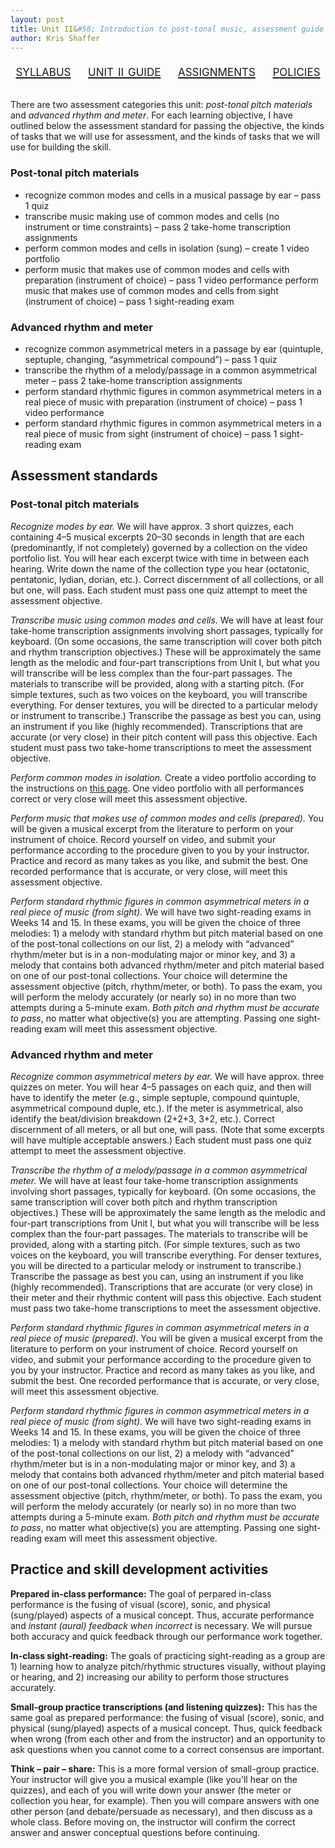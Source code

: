 ```yaml
---
layout: post
title: Unit II&#58; Introduction to post-tonal music, assessment guide (Aural Skills IV)
author: Kris Shaffer
---
```


<div style="text-align: center; font-size: 1.75em; font-variant: small-caps"><a href="./auralskills4.html">syllabus</a>&nbsp;&nbsp;&nbsp;&nbsp;<a href="./as4-unit2.html">unit ii guide</a>&nbsp;&nbsp;&nbsp;&nbsp;<a href="./as4-assign.html">assignments</a>&nbsp;&nbsp;&nbsp;&nbsp;<a href="./policies.html">policies</a></div><br/>

There are two assessment categories this unit: *post-tonal pitch materials* and *advanced rhythm and meter*. For each learning objective, I have outlined below the assessment standard for passing the objective, the kinds of tasks that we will use for assessment, and the kinds of tasks that we will use for building the skill.

### Post-tonal pitch materials

- recognize common modes and cells in a musical passage by ear – pass 1 quiz  
- transcribe music making use of common modes and cells (no instrument or time constraints) – pass 2 take-home transcription assignments  
- perform common modes and cells in isolation (sung) – create 1 video portfolio  
- perform music that makes use of common modes and cells with preparation (instrument of choice) – pass 1 video performance
perform music that makes use of common modes and cells from sight (instrument of choice) – pass 1 sight-reading exam

### Advanced rhythm and meter

- recognize common asymmetrical meters in a passage by ear (quintuple, septuple, changing, “asymmetrical compound”) – pass 1 quiz  
- transcribe the rhythm of a melody/passage in a common asymmetrical meter – pass 2 take-home transcription assignments  
- perform standard rhythmic figures in common asymmetrical meters in a real piece of music with preparation (instrument of choice) – pass 1 video performance  
- perform standard rhythmic figures in common asymmetrical meters in a real piece of music from sight (instrument of choice) – pass 1 sight-reading exam

## Assessment standards

### Post-tonal pitch materials

*Recognize modes by ear.* We will have approx. 3 short quizzes, each containing 4–5 musical excerpts 20–30 seconds in length that are each (predominantly, if not completely) governed by a collection on the video portfolio list. You will hear each excerpt twice with time in between each hearing. Write down the name of the collection type you hear (octatonic, pentatonic, lydian, dorian, etc.). Correct discernment of all collections, or all but one, will pass. Each student must pass one quiz attempt to meet the assessment objective.

*Transcribe music using common modes and cells.* We will have at least four take-home transcription assignments involving short passages, typically for keyboard. (On some occasions, the same transcription will cover both pitch and rhythm transcription objectives.) These will be approximately the same length as the melodic and four-part transcriptions from Unit I, but what you will transcribe will be less complex than the four-part passages. The materials to transcribe will be provided, along with a starting pitch. (For simple textures, such as two voices on the keyboard, you will transcribe everything. For denser textures, you will be directed to a particular melody or instrument to transcribe.) Transcribe the passage as best you can, using an instrument if you like (highly recommended). Transcriptions that are accurate (or very close) in their pitch content will pass this objective. Each student must pass two take-home transcriptions to meet the assessment objective.

*Perform common modes in isolation.* Create a video portfolio according to the instructions on [this page](materials/as4-unit2modeVideos.html). One video portfolio with all performances correct or very close will meet this assessment objective.

*Perform music that makes use of common modes and cells (prepared).* You will be given a musical excerpt from the literature to perform on your instrument of choice. Record yourself on video, and submit your performance according to the procedure given to you by your instructor. Practice and record as many takes as you like, and submit the best. One recorded performance that is accurate, or very close, will meet this assessment objective.

*Perform standard rhythmic figures in common asymmetrical meters in a real piece of music (from sight).* We will have two sight-reading exams in Weeks 14 and 15. In these exams, you will be given the choice of three melodies: 1) a melody with standard rhythm but pitch material based on one of the post-tonal collections on our list, 2) a melody with “advanced” rhythm/meter but is in a non-modulating major or minor key, and 3) a melody that contains both advanced rhythm/meter and pitch material based on one of our post-tonal collections. Your choice will determine the assessment objective (pitch, rhythm/meter, or both). To pass the exam, you will perform the melody accurately (or nearly so) in no more than two attempts during a 5-minute exam. *Both pitch and rhythm must be accurate to pass*, no matter what objective(s) you are attempting. Passing one sight-reading exam will meet this assessment objective.


### Advanced rhythm and meter

*Recognize common asymmetrical meters by ear.* We will have approx. three quizzes on meter. You will hear 4–5 passages on each quiz, and then will have to identify the meter (e.g., simple septuple, compound quintuple, asymmetrical compound duple, etc.). If the meter is asymmetrical, also identify the beat/division breakdown (2+2+3, 3+2, etc.). Correct discernment of all meters, or all but one, will pass. (Note that some excerpts will have multiple acceptable answers.) Each student must pass one quiz attempt to meet the assessment objective.

*Transcribe the rhythm of a melody/passage in a common asymmetrical meter.* We will have at least four take-home transcription assignments involving short passages, typically for keyboard. (On some occasions, the same transcription will cover both pitch and rhythm transcription objectives.) These will be approximately the same length as the melodic and four-part transcriptions from Unit I, but what you will transcribe will be less complex than the four-part passages. The materials to transcribe will be provided, along with a starting pitch. (For simple textures, such as two voices on the keyboard, you will transcribe everything. For denser textures, you will be directed to a particular melody or instrument to transcribe.) Transcribe the passage as best you can, using an instrument if you like (highly recommended). Transcriptions that are accurate (or very close) in their meter and their rhythmic content will pass this objective. Each student must pass two take-home transcriptions to meet the assessment objective.

*Perform standard rhythmic figures in common asymmetrical meters in a real piece of music (prepared).* You will be given a musical excerpt from the literature to perform on your instrument of choice. Record yourself on video, and submit your performance according to the procedure given to you by your instructor. Practice and record as many takes as you like, and submit the best. One recorded performance that is accurate, or very close, will meet this assessment objective.

*Perform standard rhythmic figures in common asymmetrical meters in a real piece of music (from sight).* We will have two sight-reading exams in Weeks 14 and 15. In these exams, you will be given the choice of three melodies: 1) a melody with standard rhythm but pitch material based on one of the post-tonal collections on our list, 2) a melody with “advanced” rhythm/meter but is in a non-modulating major or minor key, and 3) a melody that contains both advanced rhythm/meter and pitch material based on one of our post-tonal collections. Your choice will determine the assessment objective (pitch, rhythm/meter, or both). To pass the exam, you will perform the melody accurately (or nearly so) in no more than two attempts during a 5-minute exam. *Both pitch and rhythm must be accurate to pass*, no matter what objective(s) you are attempting. Passing one sight-reading exam will meet this assessment objective.


## Practice and skill development activities

**Prepared in-class performance:** The goal of perpared in-class performance is the fusing of visual (score), sonic, and physical (sung/played) aspects of a musical concept. Thus, accurate performance and *instant (aural) feedback when incorrect* is necessary. We will pursue both accuracy and quick feedback through our performance work together.

**In-class sight-reading:** The goals of practicing sight-reading as a group are 1) learning how to analyze pitch/rhythmic structures visually, without playing or hearing, and 2) increasing our ability to perform those structures accurately.

**Small-group practice transcriptions (and listening quizzes):** This has the same goal as prepared performance: the fusing of visual (score), sonic, and physical (sung/played) aspects of a musical concept. Thus, quick feedback when wrong (from each other and from the instructor) and an opportunity to ask questions when you cannot come to a correct consensus are important.

**Think – pair – share:** This is a more formal version of small-group practice. Your instructor will give you a musical example (like you'll hear on the quizzes), and each of you will write down your answer (the meter or collection you hear, for example). Then you will compare answers with one other person (and debate/persuade as necessary), and then discuss as a whole class. Before moving on, the instructor will confirm the correct answer and answer conceptual questions before continuing.

